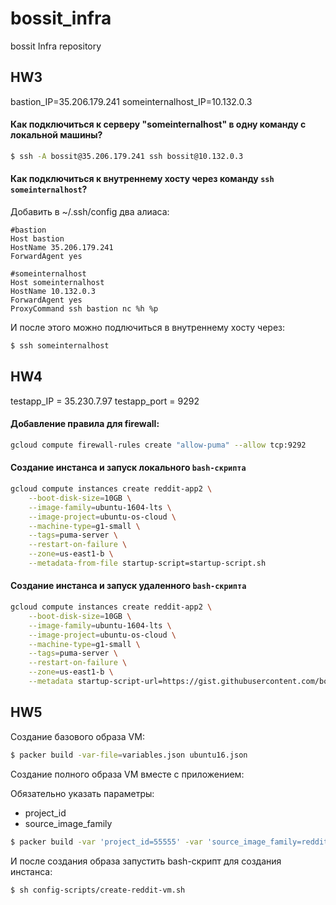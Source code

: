 # bossit_infra
bossit Infra repository

## HW3
bastion_IP=35.206.179.241
someinternalhost_IP=10.132.0.3 

#### Как подключиться к серверу "someinternalhost" в одну команду с локальной машины?
```bash
$ ssh -A bossit@35.206.179.241 ssh bossit@10.132.0.3
```

#### Как подключиться к внутреннему хосту через команду `ssh someinternalhost`?
Добавить в ~/.ssh/config два алиаса:
```
#bastion
Host bastion
HostName 35.206.179.241
ForwardAgent yes

#someinternalhost
Host someinternalhost
HostName 10.132.0.3
ForwardAgent yes
ProxyCommand ssh bastion nc %h %p
```

И после этого можно подлючиться в внутреннему хосту через:

```bash
$ ssh someinternalhost
```

## HW4
testapp_IP = 35.230.7.97
testapp_port = 9292

#### Добавление правила для firewall:
```bash
gcloud compute firewall-rules create "allow-puma" --allow tcp:9292
```

#### Создание инстанса и запуск локального `bash-скрипта`
```bash
gcloud compute instances create reddit-app2 \
    --boot-disk-size=10GB \
    --image-family=ubuntu-1604-lts \
    --image-project=ubuntu-os-cloud \
    --machine-type=g1-small \
    --tags=puma-server \
    --restart-on-failure \
    --zone=us-east1-b \
    --metadata-from-file startup-script=startup-script.sh
```

#### Создание инстанса и запуск удаленного `bash-скрипта`
```bash
gcloud compute instances create reddit-app2 \
    --boot-disk-size=10GB \
    --image-family=ubuntu-1604-lts \
    --image-project=ubuntu-os-cloud \
    --machine-type=g1-small \
    --tags=puma-server \
    --restart-on-failure \
    --zone=us-east1-b \
    --metadata startup-script-url=https://gist.githubusercontent.com/bossit/c3f515eb7cd3b588f965e070af7f672d/raw/4e6046baa72077bc50936e2b169ae8dde6aadda7/otus-after-create-instance.sh
```

## HW5
Создание базового образа VM:

```bash
$ packer build -var-file=variables.json ubuntu16.json
```

Создание полного образа VM вместе с приложением:

Обязательно указать параметры:
- project_id
- source_image_family 

```bash
$ packer build -var 'project_id=55555' -var 'source_image_family=reddit-base' immutable.json
```

И после создания образа запустить bash-скрипт для создания инстанса:

```bash
$ sh config-scripts/create-reddit-vm.sh
```
